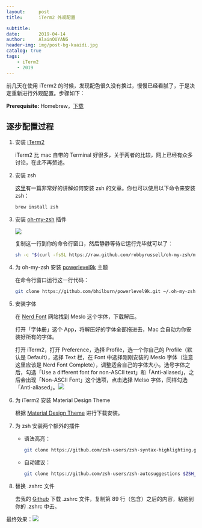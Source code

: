 ```yaml
---
layout:     post
title:      iTerm2 外观配置

subtitle:   
date:       2019-04-14
author:     AlainOUYANG
header-img: img/post-bg-kuaidi.jpg
catalog: true
tags:
    - iTerm2
    - 2019
---
```


前几天在使用 iTerm2 的时候，发现配色很久没有换过，慢慢已经看腻了，于是决定重新进行外观配置。步骤如下：

**Prerequisite:** Homebrew，[下载](https://brew.sh/index_zh-cn)

## 逐步配置过程
1. 安装 [iTerm2](https://www.iterm2.com/)

	iTerm2 比 mac 自带的 Terminal 好很多，关于两者的比较，网上已经有众多讨论，在此不再赘述。

2. 安装 zsh

	[这里](https://rick.cogley.info/post/use-homebrew-zsh-instead-of-the-osx-default/)有一篇非常好的讲解如何安装 zsh 的文章。你也可以使用以下命令来安装 zsh：

	```bash
	brew install zsh
	```

3. 安装 [oh-my-zsh](https://ohmyz.sh) 插件

	![](https://mmbiz.qpic.cn/mmbiz_png/Y2a7Zss7LyItOTsAgUc4yCqxE6ibicblehFToaiavN34A1iblSqGjYxjBQjAPPadZu0JSmRcAgicXSVbY9CCFOJiaicmA/0?wx_fmt=png)

	复制这一行到你的命令行窗口，然后静静等待它运行完毕就可以了：

	```bash
	sh -c "$(curl -fsSL https://raw.github.com/robbyrussell/oh-my-zsh/master/tools/install.sh)"
	```

4. 为 oh-my-zsh 安装 [powerlevel9k](https://github.com/bhilburn/powerlevel9k) 主题

	在命令行窗口运行这一行代码：

	```bash
	git clone https://github.com/bhilburn/powerlevel9k.git ~/.oh-my-zsh/custom/themes/powerlevel9k
	```

5. 安装字体

	在 [Nerd Font](https://nerdfonts.com/#downloads) 网站找到 Meslo 这个字体，下载解压。

	打开「字体册」这个 App，将解压好的字体全部拖进去，Mac 会自动为你安装好所有的字体。

	打开 iTerm2，打开 Preference，选择 Profile，选一个你自己的 Profile（默认是 Default），选择 Text 栏，在 Font 中选择刚刚安装的 Meslo 字体（注意这里应该是 Nerd Font Complete），调整适合自己的字体大小。选号字体之后，勾选「Use a different font for non-ASCII text」和「Anti-aliased」，之后会出现「Non-ASCII Font」这个选项，点击选择 Melso 字体，同样勾选「Anti-aliased」。![](https://ws3.sinaimg.cn/large/006tNc79gy1g1z4jy6pysj319b0u07ko.jpg)


6. 为 iTerm2 安装 Material Design Theme

	根据 [Material Design Theme](https://github.com/MartinSeeler/iterm2-material-design) 进行下载安装。

7. 为 zsh 安装两个额外的插件

	 - 语法高亮：

		```bash
		git clone https://github.com/zsh-users/zsh-syntax-highlighting.git $ZSH_CUSTOM/plugins/zsh-syntax-highlighting
		```

	- 自动建议：

		```bash
		git clone https://github.com/zsh-users/zsh-autosuggestions $ZSH_CUSTOM/plugins/zsh-autosuggestions
		```

8. 替换 .zshrc 文件

	去我的 [Github](https://github.com/AlainOUYANG/my_zsh_config) 下载 .zshrc 文件，复制第 89 行（包含）之后的内容，粘贴到你的 .zshrc 中去。

最终效果：![](https://ws2.sinaimg.cn/large/006tNc79gy1g1z5ul36zgj31b80rudly.jpg)
